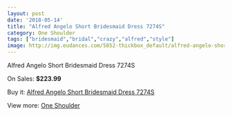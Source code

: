 ```yaml
---
layout: post
date: '2018-05-14'
title: "Alfred Angelo Short Bridesmaid Dress 7274S"
category: One Shoulder
tags: ["bridesmaid","bridal","crazy","alfred","style"]
image: http://img.eudances.com/5852-thickbox_default/alfred-angelo-short-bridesmaid-dress-7274s.jpg
---
```

Alfred Angelo Short Bridesmaid Dress 7274S

On Sales: **$223.99**
<a href="https://www.eudances.com/en/one-shoulder/2058-alfred-angelo-short-bridesmaid-dress-7274s.html"><amp-img layout="responsive" width="600" height="600" src="//img.eudances.com/5852-thickbox_default/alfred-angelo-short-bridesmaid-dress-7274s.jpg" alt="Alfred Angelo Short Bridesmaid Dress 7274S 0" /></a>
<a href="https://www.eudances.com/en/one-shoulder/2058-alfred-angelo-short-bridesmaid-dress-7274s.html"><amp-img layout="responsive" width="600" height="600" src="//img.eudances.com/5853-thickbox_default/alfred-angelo-short-bridesmaid-dress-7274s.jpg" alt="Alfred Angelo Short Bridesmaid Dress 7274S 1" /></a>

Buy it: [Alfred Angelo Short Bridesmaid Dress 7274S](https://www.eudances.com/en/one-shoulder/2058-alfred-angelo-short-bridesmaid-dress-7274s.html "Alfred Angelo Short Bridesmaid Dress 7274S")

View more: [One Shoulder](https://www.eudances.com/en/23-one-shoulder "One Shoulder")